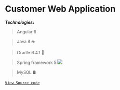 # Customer Web Application
***Technologies:***

> Angular 9

> Java 8 ☕

> Gradle 6.4.1 🐘

> Spring framework 5 ![](https://camo.githubusercontent.com/1ffa83594c2bcea6170ec5e06f374bfb5102565b/68747470733a2f2f696d672e69636f6e73382e636f6d2f636f6c6f722f32352f3030303030302f737072696e672d6c6f676f2e706e67)
> 

> MySQL 🛢

<a href="http://badges.github.io/badgerbadgerbadger/" target="_blank">`View Source code`</a>


